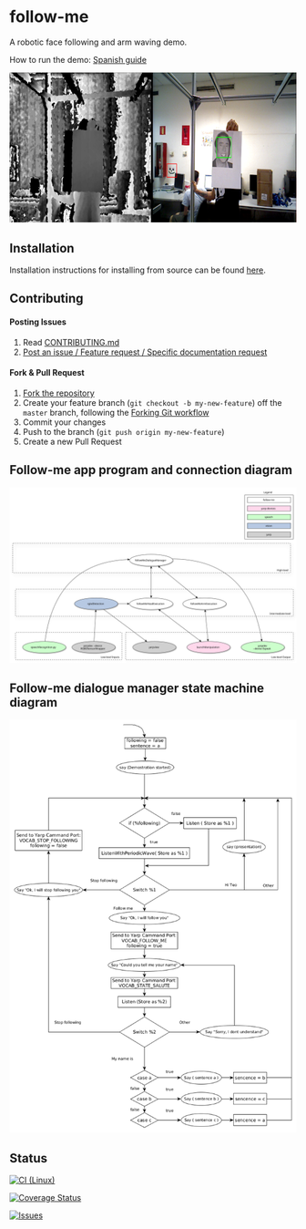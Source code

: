 # follow-me

A robotic face following and arm waving demo.

How to run the demo: [Spanish guide](http://robots.uc3m.es/index.php/Procedimiento_Demos)

<p align="center">
    <img src="doc/fig/follow-me-big.png" alt="follow-me-big image"/>
</p>


## Installation

Installation instructions for installing from source can be found [here](doc/follow-me-install.md).

## Contributing

#### Posting Issues

1. Read [CONTRIBUTING.md](CONTRIBUTING.md)
2. [Post an issue / Feature request / Specific documentation request](https://github.com/roboticslab-uc3m/follow-me/issues)

#### Fork & Pull Request

1. [Fork the repository](https://github.com/roboticslab-uc3m/follow-me/fork)
2. Create your feature branch (`git checkout -b my-new-feature`) off the `master` branch, following the [Forking Git workflow](https://www.atlassian.com/git/tutorials/comparing-workflows/forking-workflow)
3. Commit your changes
4. Push to the branch (`git push origin my-new-feature`)
5. Create a new Pull Request

## Follow-me app program and connection diagram
![follow-me app program and connection diagram](doc/fig/follow-me-app.svg)

## Follow-me dialogue manager state machine diagram
![follow-me dialogue manager state machine diagram](doc/fig/follow-me-state-machine.png)

## Status

[![CI (Linux)](https://github.com/roboticslab-uc3m/follow-me/workflows/Continuous%20Integration/badge.svg)](https://github.com/roboticslab-uc3m/follow-me/actions)
 
[![Coverage Status](https://coveralls.io/repos/roboticslab-uc3m/follow-me/badge.svg)](https://coveralls.io/r/roboticslab-uc3m/follow-me)

[![Issues](https://img.shields.io/github/issues/roboticslab-uc3m/follow-me.svg?label=Issues)](https://github.com/roboticslab-uc3m/follow-me/issues)

